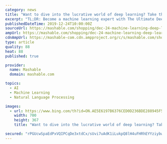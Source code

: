 ```yaml
---
category: news
title: "Want to dive into the lucrative world of deep learning? Take this $29 class."
excerpt: "TL;DR: Become a machine learning expert with The Ultimate Deep Learning and NLP Certification Bundle for $29, a 97% savings. Artificial intelligence and deep learning might bring to mind pictures of Will Smith's misadventures in I, Robot, but in reality, these are the technologies behind tomorrow's world. In fact, by 2030, PwC predicts nearly ..."
publishedDateTime: 2019-12-24T10:00:00Z
sourceUrl: https://mashable.com/shopping/dec-24-machine-learning-deep-learning-online-classes/
ampUrl: https://mashable.com/shopping/dec-24-machine-learning-deep-learning-online-classes.amp
cdnAmpUrl: https://mashable-com.cdn.ampproject.org/c/s/mashable.com/shopping/dec-24-machine-learning-deep-learning-online-classes.amp
type: article
quality: 88
heat: 88
published: true

provider:
  name: Mashable
  domain: mashable.com

topics:
  - AI
  - Machine Learning
  - Natural Language Processing

images:
  - url: https://www.bing.com/th?id=ON.AE5E6197B6376CED0D236BDE288945F5
    width: 700
    height: 367
    title: "Want to dive into the lucrative world of deep learning? Take this $29 class."

secured: "rPGUcwSpaEdPxVQIPCqDe3xtdCx/sUvi7uAdK1iLukpQ8lH4uFHRhEYYziybwEmZLuhTTdP2BAx48Wo9PSdFWjyegolYzri7B6GEZ2Z8VjL7VIwpjL58iVe0q/Spitmm60nckMJbXIRqvgZlruN4PNPtsgWNMGOq91wlCFO8Ibaaqo5YWvi24ISskq42NJtIFX5hk+WTmOk9olDPvrWdRjPEOUrfygAj5Vd3awSVnbLuDEqJOK4nnGMiGBi4S4v407Jz3HyNdwRFroD+T2dbbg==;/pHJ2XewQipbB2S68pMkrQ=="
---
```


